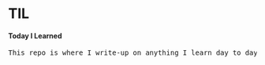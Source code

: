 # TIL
<h4>Today I Learned</h4>

<pre>
This repo is where I write-up on anything I learn day to day to become a better software engineer.
</pre>

